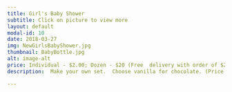 ```yaml
---
title: Girl's Baby Shower
subtitle: Click on picture to view more
layout: default
modal-id: 10
date: 2018-03-27
img: NewGirlsBabyShower.jpg
thumbnail: BabyBottle.jpg
alt: image-alt
price: Individual - $2.00; Dozen - $20 (Free  delivery with order of $25 or more)
description:  Make your own set.  Choose vanilla for chocolate. (Price includes individual packaging with ribbon.)

---
```

